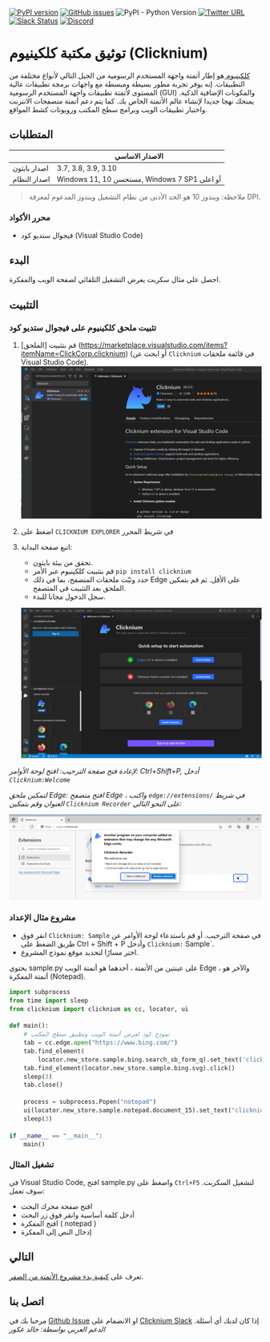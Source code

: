 <!--
 Licensed to the Apache Software Foundation (ASF) under one
 or more contributor license agreements.  See the NOTICE file
 distributed with this work for additional information
 regarding copyright ownership.  The ASF licenses this file
 to you under the Apache License, Version 2.0 (the
 "License"); you may not use this file except in compliance
 with the License.  You may obtain a copy of the License at

   http://www.apache.org/licenses/LICENSE-2.0

 Unless required by applicable law or agreed to in writing,
 software distributed under the License is distributed on an
 "AS IS" BASIS, WITHOUT WARRANTIES OR CONDITIONS OF ANY
 KIND, either express or implied.  See the License for the
 specific language governing permissions and limitations
 under the License.
-->

[![PyPI version](https://badge.fury.io/py/Clicknium.svg)](https://badge.fury.io/py/Clicknium)
[![GitHub issues](https://img.shields.io/github/issues/clicknium/clicknium-docs)](https://github.com/clicknium/clicknium-docs/issues)
![PyPI - Python Version](https://img.shields.io/pypi/pyversions/clicknium?style=flat-square)
[![Twitter URL](https://img.shields.io/twitter/url?style=social&url=https%3A%2F%2Ftwitter.com%2Fclicknium)](https://twitter.com/clicknium)
[![Slack Status](https://img.shields.io/badge/slack-join_chat-white.svg?logo=slack&style=social)](https://join.slack.com/t/clicknium/shared_invite/zt-1gi6v3d85-8sBgen83vD6EhL48UEhxwQ)
[![Discord](https://dcbadge.vercel.app/api/server/s7Pcev8Ad4?style=flat-square)](https://discord.gg/s7Pcev8Ad4)


# توثيق مكتبة كلكينيوم (Clicknium)

[كلكينيوم ](https://www.clicknium.com) هو إطار أتمتة واجهة المستخدم الرسومية من الجيل التالي لأنواع مختلفة من التطبيقات. إنه يوفر تجربة مطور بسيطة ومبسطة مع واجهات برمجة تطبيقات عالية المستوى لأتمتة تطبيقات واجهة المستخدم الرسومية (GUI) والمكونات الإضافية الذكية. يمنحك نهجا جديدا لإنشاء عالم الأتمتة الخاص بك. كما يتم دعم أتمتة متصفحات الانترنت واختبار تطبيقات الويب وبرامج سطح المكتب وروبوتات كشط المواقع.

## المتطلبات
|                     | الاصدار الاساسي                | 
|---------------------|------------------------------|
| اصدار بايثون              | 3.7, 3.8, 3.9, 3.10          | 
| اصدار النظام                  | Windows 11, 10 مستحسن, Windows 7 SP1 أو اعلى|
>ملاحظة: ويندوز 10 هو الحد الأدنى من نظام التشغيل ويندوز المدعوم لمعرفة DPI.    

### محرر الأكواد
- فيجوال ستديو كود (Visual Studio Code)

## البدء

احصل على مثال سكربت يعرض التشغيل التلقائي لصفحة الويب والمفكرة.

## التثبيت
### تثبيت ملحق كلكينيوم على فيجوال ستديو كود
1. قم بتثبيت [الملحق] (https://marketplace.visualstudio.com/items?itemName=ClickCorp.clicknium) (أو ابحث عن `Clicknium` في قائمة ملحقات Visual Studio Code).  
![VSCExtensions](./doc/img/vscextension.PNG)  
2. اضغط على `CLICKNIUM EXPLORER` في شريط المحرر
3. اتبع صفحة البداية: 
    - تحقق من بيئة بايثون.
    - قم بتثبيت كلكينيوم عبر الأمر `pip install clicknium`
    -  حدد وثبّت ملحقات المتصفح، بما في ذلك Edge على الأقل. ثم قم بتمكين الملحق بعد التثبيت في المتصفح. 
    - سجل الدخول مجانا للبدء.   
    
    ![welcomepage](./doc/img/vscwelcome.PNG)

_لإعادة فتح صفحة الترحيب: افتح لوحة الأوامر: Ctrl+Shift+P, أدخل `Clicknium:Welcome`_

_لتمكين ملحق Edge: افتح متصفح Edge ، واكتب `edge://extensions/` في شريط العنوان وقم بتمكين `Clicknium Recorder` على النحو التالي:_

![enable edge extension](./doc/img/edge_extension_enable_on.png)  


### مشروع مثال الإعداد
- انقر فوق `Clicknium: Sample` في صفحة الترحيب. أو قم باستدعاء لوحة الأوامر عن طريق الضغط على Ctrl + Shift + P وأدخل `Clicknium:` Sample`.
- اختر مسارًا لتحديد موقع نموذج المشروع.

يحتوي sample.py على عينتين من الأتمتة ، أحدهما هو أتمتة الويب Edge ، والآخر هو أتمتة المفكرة (Notepad).

```python
import subprocess
from time import sleep
from clicknium import clicknium as cc, locator, ui

def main():
    # نموذج كود لعرض أتمتة الويب وتطبيق سطح المكتب
    tab = cc.edge.open("https://www.bing.com/")
    tab.find_element(
        locator.new_store.sample.bing.search_sb_form_q).set_text('clicknium')
    tab.find_element(locator.new_store.sample.bing.svg).click()
    sleep(3)
    tab.close()

    process = subprocess.Popen("notepad")
    ui(locator.new_store.sample.notepad.document_15).set_text("clicknium")
    sleep(3)

if __name__ == "__main__":
    main()
```

### تشغيل المثال
في Visual Studio Code, افتح sample.py واضغط على `Ctrl+F5` لتشغيل السكربت. سوف تعمل: 
- افتح صفحة محرك البحث
- أدخل كلمة أساسية وانقر فوق زر البحث
- افتح المفكرة ( notepad )
- إدخال النص إلى المفكرة

## التالي 
تعرف على [كيفية بدء مشروع الأتمتة من الصفر](./doc/tutorial/firstautomation.md).

## اتصل بنا
مرحبا بك في [Github Issue](https://github.com/clicknium/clicknium-docs/issues) او الانضمام على [Clicknium Slack](https://clicknium.slack.com/) إذا كان لديك أي أسئلة.
_الدعم العربي بواسطة: خالد عكور_
